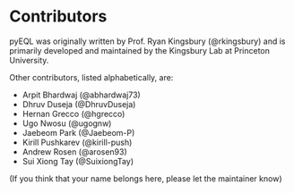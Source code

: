 # Contributors

pyEQL was originally written by Prof. Ryan Kingsbury (@rkingsbury) and is primarily
developed and maintained by the Kingsbury Lab at Princeton University.

Other contributors, listed alphabetically, are:

- Arpit Bhardwaj (@abhardwaj73)
- Dhruv Duseja (@DhruvDuseja)
- Hernan Grecco (@hgrecco)
- Ugo Nwosu (@ugognw)
- Jaebeom Park (@Jaebeom-P)
- Kirill Pushkarev (@kirill-push)
- Andrew Rosen (@arosen93)
- Sui Xiong Tay (@SuixiongTay)

(If you think that your name belongs here, please let the maintainer know)
